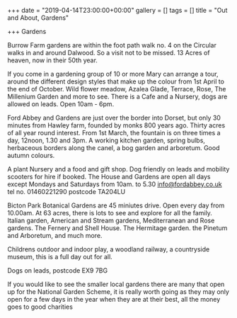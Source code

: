 +++
date = "2019-04-14T23:00:00+00:00"
gallery = []
tags = []
title = "Out and About, Gardens"

+++
Gardens

Burrow Farm gardens are within the  foot path walk no. 4  on the Circular walks in and around Dalwood.  So a visit not to be missed. 13 Acres of heaven, now in their 50th year.

If you come in  a gardening group of 10 or more  Mary can arrange a tour, around the different design styles that make up the colour from 1st April to the end of October. Wild flower meadow, Azalea Glade, Terrace, Rose, The Millenium Garden and more to see. There is a Cafe and a Nursery, dogs are allowed on leads. Open 10am - 6pm.

Ford Abbey and Gardens are just over the border into Dorset, but only 30 minutes from Hawley farm, founded by monks 800 years ago. Thirty acres of all year round interest.  From 1st March, the fountain is on three times a day, 12noon, 1.30 and 3pm. A working kitchen garden, spring bulbs, herbaceous borders along the canel, a bog garden and arboretum. Good autumn colours.

A plant Nursery and a food and gift shop.  Dog friendly on leads and mobility scooters for hire if booked. The House and Gardens are open all days except Mondays and Saturdays from 10am. to 5.30   info@fordabbey.co.uk   tel no. 01460221290   postcode   TA204LU

Bicton Park Botanical Gardens are 45 miniutes drive. Open every day from 10.00am. At 63 acres, there is lots to see and explore for all the family.  Italian garden, American and Stream gardens, Mediterranean and Rose gardens. The Fernery and Shell House. The Hermitage garden. the Pinetum and Arboretum, and much more.

Childrens outdoor and indoor play,  a woodland railway, a countryside museum, this is a full day out for all.

Dogs on leads,  postcode   EX9 7BG

If you would like to see the smaller local gardens there are many that open up for the National Garden Scheme, it is really worth going as they may only open for a few days in the year when they are at their best, all the money goes to good charities